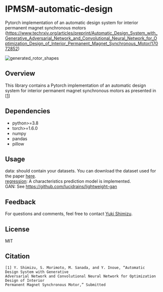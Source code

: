 # IPMSM-automatic-design
Pytorch implementation of an automatic design system for interior permanent magnet synchronous motors (https://www.techrxiv.org/articles/preprint/Automatic_Design_System_with_Generative_Adversarial_Network_and_Convolutional_Neural_Network_for_Optimization_Design_of_Interior_Permanent_Magnet_Synchronous_Motor/17072852)

![generated_rotor_shapes](https://user-images.githubusercontent.com/75551755/143835458-ea355f78-fac2-4840-b9df-3b36253ba7ae.gif)

## Overview
This library contains a Pytorch implementation of an automatic design system for interior permanent magnet synchronous motors as presented in [[1](https://www.techrxiv.org/articles/preprint/Automatic_Design_System_with_Generative_Adversarial_Network_and_Convolutional_Neural_Network_for_Optimization_Design_of_Interior_Permanent_Magnet_Synchronous_Motor/17072852)]

## Dependencies
- python>=3.8
- torch>=1.6.0
- numpy
- pandas
- pillow

## Usage
data: should contain your datasets. You can download the dataset used for the paper [here](https://ieee-dataport.org/documents/dataset-motor-parameters-ipmsm).  
[regression](/regression.py): A characteristics prediction model is implemented.  
GAN: See https://github.com/lucidrains/lightweight-gan

## Feedback
For questions and comments, feel free to contact [Yuki Shimizu](de104004@edu.osakafu-u.ac.jp).

## License
MIT

## Citation
```
[1] Y. Shimizu, S. Morimoto, M. Sanada, and Y. Inoue, “Automatic Design System with Generative  
Adversarial Network and Convolutional Neural Network for Optimization Design of Interior  
Permanent Magnet Synchronous Motor,” Submitted
```
